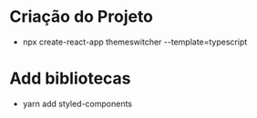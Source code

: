# Criação do Projeto

  - npx create-react-app themeswitcher --template=typescript

# Add bibliotecas

  - yarn add styled-components